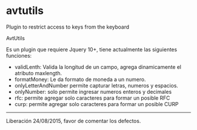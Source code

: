 # avtutils
Plugin to restrict access to keys from the keyboard

AvtUtils

Es un plugin que requiere Jquery 10+, tiene actualmente las siguientes funciones:
* validLenth: Valida la longitud de un campo, agrega dinamicamente el atributo maxlength.
* formatMoney: Le da formato de moneda a un numero.
* onlyLetterAndNumber permite capturar letras, numeros y espacios.
* onlyNumber: solo permite ingresar numeros enteros y decimales
* rfc: permite agregar solo caracteres para formar un posible RFC
* curp: permite agregar solo caracteres para formar un posible CURP

**********
Liberación 24/08/2015, favor de comentar los defectos.
